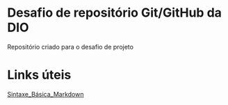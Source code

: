 # Desafio de repositório Git/GitHub da DIO
Repositório criado para o desafio de projeto

# Links úteis
[Sintaxe_Básica_Markdown](https://www.markdownguide.org/basic-syntax/)
